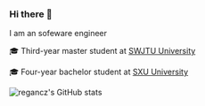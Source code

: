 ### Hi there 👋
I am an sofeware engineer

🎓 Third-year master student at [SWJTU University](https://www.swjtu.edu.cn/)

🎓 Four-year bachelor student at [SXU University](https://www.sxu.edu.cn/)
  
<!-- ![regancz's GitHub stats](https://github-readme-stats.vercel.app/api/top-langs/?username=regancz&layout=compact&theme=dracula&border_radius=10&hide_border=1&card_width=295) -->
![regancz's GitHub stats](https://github-readme-stats.vercel.app/api?username=regancz&show_icons=true&theme=dracula&border_radius=10&hide_border=1)

<!--
**regancz/regancz** is a ✨ _special_ ✨ repository because its `README.md` (this file) appears on your GitHub profile.

Here are some ideas to get you started:

- 🔭 I’m currently working on ...
- 🌱 I’m currently learning ...
- 👯 I’m looking to collaborate on ...
- 🤔 I’m looking for help with ...
- 💬 Ask me about ...
- 📫 How to reach me: ...
- 😄 Pronouns: ...
- ⚡ Fun fact: ...
-->
